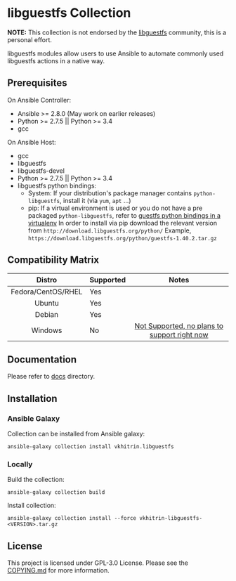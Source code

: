 # libguestfs Collection

**NOTE:** This collection is not endorsed by the [libguestfs](https://libguestfs.org)
community, this is a personal effort.

libguestfs modules allow users to use Ansible to automate commonly used
libguestfs actions in a native way.

## Prerequisites

On Ansible Controller:

- Ansible >= 2.8.0 (May work on earlier releases)
- Python >= 2.7.5 || Python >= 3.4
- gcc

On Ansible Host:

- gcc
- libguestfs
- libguestfs-devel
- Python >= 2.7.5 || Python >= 3.4
- libguestfs python bindings:
  - System:
    If your distribution's package manager contains `python-libguestfs`, install it (via `yum`, `apt` ...)
  - pip:
    If a virtual environment is used or you do not have a pre packaged `python-libguestfs`,
    refer to [guestfs python bindings in a virtualenv](https://www.libguestfs.org/guestfs-python.3.html#using-python-bindings-in-a-virtualenv)
    In order to install via pip download the relevant version from `http://download.libguestfs.org/python/`
    Example, `https://download.libguestfs.org/python/guestfs-1.40.2.tar.gz`

## Compatibility Matrix

|       Distro       | Supported |                                                           Notes                                                            |
| :----------------: | :-------- | :------------------------------------------------------------------------------------------------------------------------: |
| Fedora/CentOS/RHEL | Yes       |                                                                                                                            |
|       Ubuntu       | Yes       |                                                                                                                            |
|       Debian       | Yes       |                                                                                                                            |
|      Windows       | No        | [Not Supported, no plans to support right now](https://listman.redhat.com/archives/libguestfs/2016-February/msg00145.html) |

## Documentation

Please refer to [docs](/docs) directory.

## Installation

### Ansible Galaxy

Collection can be installed from Ansible galaxy:

```shell
ansible-galaxy collection install vkhitrin.libguestfs
```

### Locally

Build the collection:

```shell
ansible-galaxy collection build
```

Install collection:

```shell
ansible-galaxy collection install --force vkhitrin-libguestfs-<VERSION>.tar.gz
```

## License

This project is licensed under GPL-3.0 License. Please see the [COPYING.md](/COPYING.md) for more information.
